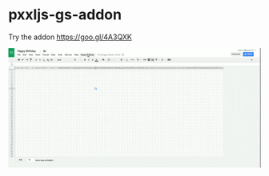 # pxxljs-gs-addon

Try the addon https://goo.gl/4A3QXK

![Screenhot01](https://github.com/oshliaer/pxxljs-gs-addon/raw/master/screenshot_01.gif "Screenshot 01")